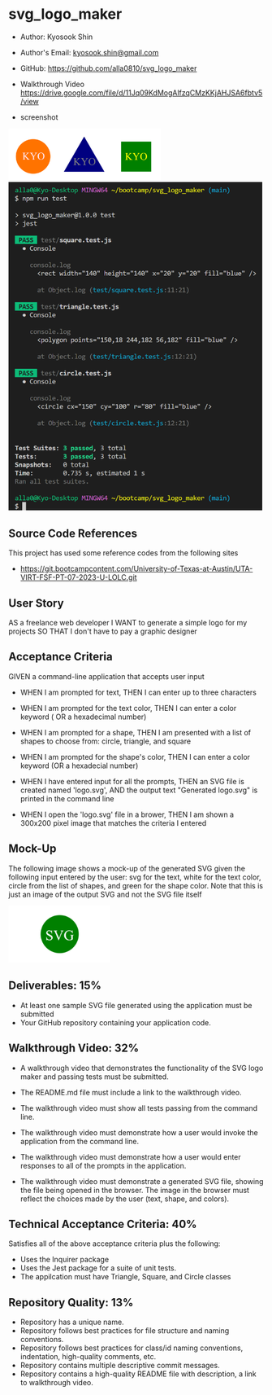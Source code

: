 # svg_logo_maker

  * Author: Kyosook Shin
  * Author's Email: kyosook.shin@gmail.com  
  * GitHub: https://github.com/alla0810/svg_logo_maker
  * Walkthrough Video
    https://drive.google.com/file/d/11Jq09KdMogAlfzqCMzKKjAHJSA6fbtv5/view

  * screenshot  
<img src='./images/screen1.png' width="300">  

<img src='./images/screen2.png' width="500" >



## Source Code References
  This project has used some reference codes from the following sites

   * https://git.bootcampcontent.com/University-of-Texas-at-Austin/UTA-VIRT-FSF-PT-07-2023-U-LOLC.git   

   
## User Story

AS a freelance web developer
I WANT to generate a simple logo for my projects
SO THAT I don't have to pay a graphic designer


## Acceptance Criteria

GIVEN a command-line application that accepts user input

* WHEN I am prompted for text, THEN I can enter up to three characters

* WHEN I am prompted for the text color, THEN I can enter a color keyword ( OR a hexadecimal number)

* WHEN I am prompted for a shape, THEN I am presented with a list of shapes to choose from: circle, triangle, and square

* WHEN I am prompted for the shape's color, THEN I can enter a color keyword (OR a hexadecial number)

* WHEN I have entered input for all the prompts, THEN an SVG file is created named 'logo.svg', AND the output text "Generated logo.svg" is printed in the command line

* WHEN I open the 'logo.svg' file in a brower, THEN I am shown a 300x200 pixel image that matches the criteria I entered


## Mock-Up
The following image shows a mock-up of the generated SVG given the following input entered by the user: svg for the text, white for the text color, circle from the list of shapes, and green for the shape color.  Note that this is just an image of the output SVG and not the SVG file itself

<img src='./images/10-oop-homework-demo.png' width="200" >

## Deliverables: 15%
* At least one sample SVG file generated using the application must be submitted
* Your GitHub repository containing your application code.

## Walkthrough Video: 32%
* A walkthrough video that demonstrates the functionality of the SVG logo maker and passing tests must be submitted.

* The README.md file must include a link to the walkthrough video.

* The walkthrough video must show all tests passing from the command line.

* The walkthrough video must demonstrate how a user would invoke the application from the command line.

* The walkthrough video must demonstrate how a user would enter responses to all of the prompts in the application.

* The walkthrough video must demonstrate a generated SVG file, showing the file being opened in the browser.  The image in the browser must reflect the choices made by the user (text, shape, and colors).

## Technical Acceptance Criteria: 40%

Satisfies all of the above acceptance criteria plus the following:
* Uses the Inquirer package
* Uses the Jest package for a suite of unit tests.
* The appilcation must have Triangle, Square, and Circle classes

## Repository Quality: 13%

* Repository has a unique name.
* Repository follows best practices for file structure and naming conventions.
* Repository follows best practices for class/id naming conventions, indentation, high-quality comments, etc.
* Repository contains multiple descriptive commit messages.
* Repository contains a high-quality README file with description, a link to walkthrough video.
